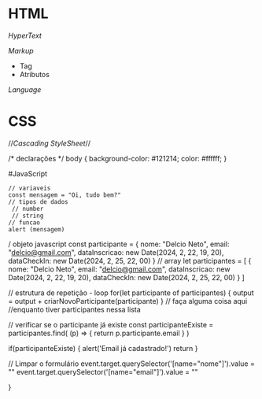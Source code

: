 # HTML

*HyperText*

*Markup*
- Tag
- Atributos

*Language*


# CSS
//*Cascading StyleSheet*//

/* declarações */
body {
  background-color: #121214;
  color: #ffffff;
}

#JavaScript
```JS
// variaveis
const mensagem = "Oi, tudo bem?"
// tipos de dados
 // number
 // string
// funcao
alert (mensagem)
```
/ objeto javascript
const participante = {
  nome: "Delcio Neto",
  email: "delcio@gmail.com",
  dataInscricao: new Date(2024, 2, 22, 19, 20),
  dataCheckIn: new Date(2024, 2, 25, 22, 00)
}
// array
let participantes = [
  {
    nome: "Delcio Neto",
    email: "delcio@gmail.com",
    dataInscricao: new Date(2024, 2, 22, 19, 20),
    dataCheckIn: new Date(2024, 2, 25, 22, 00)
  }
]

// estrutura de repetição - loop
  for(let participante of participantes) {
    output = output + criarNovoParticipante(participante)
  }
// faça alguma coisa aqui
//enquanto tiver participantes nessa lista


  // verificar se o participante já existe
const participanteExiste = participantes.find(
  (p) => {
    return p.participante.email
  }
)

if(participanteExiste) {
  alert('Email já cadastrado!')
  return
}

// Limpar o formulário
event.target.querySelector('[name="nome"]').value = ""
event.target.querySelector('[name="email"]').value = ""

}